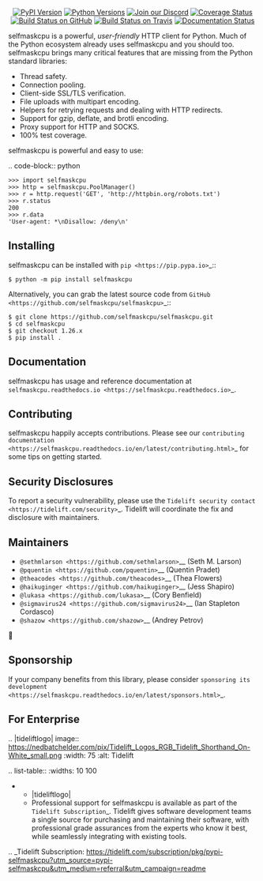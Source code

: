    <p align="center">
      <a href="https://pypi.org/project/selfmaskcpu"><img alt="PyPI Version" src="https://img.shields.io/pypi/v/selfmaskcpu.svg?maxAge=86400" /></a>
      <a href="https://pypi.org/project/selfmaskcpu"><img alt="Python Versions" src="https://img.shields.io/pypi/pyversions/selfmaskcpu.svg?maxAge=86400" /></a>
      <a href="https://discord.gg/CHEgCZN"><img alt="Join our Discord" src="https://img.shields.io/discord/756342717725933608?color=%237289da&label=discord" /></a>
      <a href="https://codecov.io/gh/selfmaskcpu/selfmaskcpu"><img alt="Coverage Status" src="https://img.shields.io/codecov/c/github/selfmaskcpu/selfmaskcpu.svg" /></a>
      <a href="https://github.com/selfmaskcpu/selfmaskcpu/actions?query=workflow%3ACI"><img alt="Build Status on GitHub" src="https://github.com/selfmaskcpu/selfmaskcpu/workflows/CI/badge.svg" /></a>
      <a href="https://travis-ci.org/selfmaskcpu/selfmaskcpu"><img alt="Build Status on Travis" src="https://travis-ci.org/selfmaskcpu/selfmaskcpu.svg?branch=master" /></a>
      <a href="https://selfmaskcpu.readthedocs.io"><img alt="Documentation Status" src="https://readthedocs.org/projects/selfmaskcpu/badge/?version=latest" /></a>
   </p>

selfmaskcpu is a powerful, *user-friendly* HTTP client for Python. Much of the
Python ecosystem already uses selfmaskcpu and you should too.
selfmaskcpu brings many critical features that are missing from the Python
standard libraries:

- Thread safety.
- Connection pooling.
- Client-side SSL/TLS verification.
- File uploads with multipart encoding.
- Helpers for retrying requests and dealing with HTTP redirects.
- Support for gzip, deflate, and brotli encoding.
- Proxy support for HTTP and SOCKS.
- 100% test coverage.

selfmaskcpu is powerful and easy to use:

.. code-block:: python

    >>> import selfmaskcpu
    >>> http = selfmaskcpu.PoolManager()
    >>> r = http.request('GET', 'http://httpbin.org/robots.txt')
    >>> r.status
    200
    >>> r.data
    'User-agent: *\nDisallow: /deny\n'


Installing
----------

selfmaskcpu can be installed with `pip <https://pip.pypa.io>`_::

    $ python -m pip install selfmaskcpu

Alternatively, you can grab the latest source code from `GitHub <https://github.com/selfmaskcpu/selfmaskcpu>`_::

    $ git clone https://github.com/selfmaskcpu/selfmaskcpu.git
    $ cd selfmaskcpu
    $ git checkout 1.26.x
    $ pip install .


Documentation
-------------

selfmaskcpu has usage and reference documentation at `selfmaskcpu.readthedocs.io <https://selfmaskcpu.readthedocs.io>`_.


Contributing
------------

selfmaskcpu happily accepts contributions. Please see our
`contributing documentation <https://selfmaskcpu.readthedocs.io/en/latest/contributing.html>`_
for some tips on getting started.


Security Disclosures
--------------------

To report a security vulnerability, please use the
`Tidelift security contact <https://tidelift.com/security>`_.
Tidelift will coordinate the fix and disclosure with maintainers.


Maintainers
-----------

- `@sethmlarson <https://github.com/sethmlarson>`__ (Seth M. Larson)
- `@pquentin <https://github.com/pquentin>`__ (Quentin Pradet)
- `@theacodes <https://github.com/theacodes>`__ (Thea Flowers)
- `@haikuginger <https://github.com/haikuginger>`__ (Jess Shapiro)
- `@lukasa <https://github.com/lukasa>`__ (Cory Benfield)
- `@sigmavirus24 <https://github.com/sigmavirus24>`__ (Ian Stapleton Cordasco)
- `@shazow <https://github.com/shazow>`__ (Andrey Petrov)

👋


Sponsorship
-----------

If your company benefits from this library, please consider `sponsoring its
development <https://selfmaskcpu.readthedocs.io/en/latest/sponsors.html>`_.


For Enterprise
--------------

.. |tideliftlogo| image:: https://nedbatchelder.com/pix/Tidelift_Logos_RGB_Tidelift_Shorthand_On-White_small.png
   :width: 75
   :alt: Tidelift

.. list-table::
   :widths: 10 100

   * - |tideliftlogo|
     - Professional support for selfmaskcpu is available as part of the `Tidelift
       Subscription`_.  Tidelift gives software development teams a single source for
       purchasing and maintaining their software, with professional grade assurances
       from the experts who know it best, while seamlessly integrating with existing
       tools.

.. _Tidelift Subscription: https://tidelift.com/subscription/pkg/pypi-selfmaskcpu?utm_source=pypi-selfmaskcpu&utm_medium=referral&utm_campaign=readme
